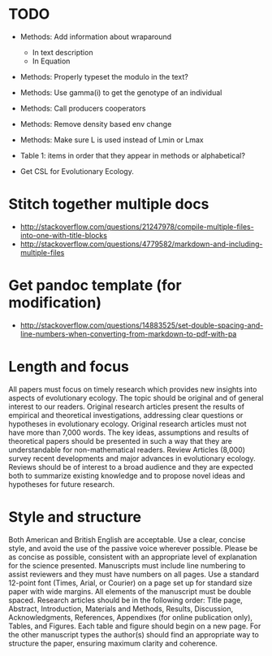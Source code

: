 # TODO
* Methods: Add information about wraparound
    * In text description
    * In Equation
* Methods: Properly typeset the modulo in the text?
* Methods: Use gamma(i) to get the genotype of an individual


* Methods: Call producers cooperators
* Methods: Remove density based env change
* Methods: Make sure L is used instead of Lmin or Lmax
* Table 1: items in order that they appear in methods or alphabetical?

* Get CSL for Evolutionary Ecology.

# Stitch together multiple docs
* http://stackoverflow.com/questions/21247978/compile-multiple-files-into-one-with-title-blocks
* http://stackoverflow.com/questions/4779582/markdown-and-including-multiple-files

# Get pandoc template (for modification)
* http://stackoverflow.com/questions/14883525/set-double-spacing-and-line-numbers-when-converting-from-markdown-to-pdf-with-pa



# Length and focus

All papers must focus on timely research which provides new insights into
aspects of evolutionary ecology. The topic should be original and of general
interest to our readers. Original research articles present the results of
empirical and theoretical investigations, addressing clear questions or
hypotheses in evolutionary ecology. Original research articles must not have
more than 7,000 words. The key ideas, assumptions and results of theoretical
papers should be presented in such a way that they are understandable for
non-mathematical readers. Review Articles (8,000) survey recent developments
and major advances in evolutionary ecology. Reviews should be of interest to a
broad audience and they are expected both to summarize existing knowledge and
to propose novel ideas and hypotheses for future research.
 
# Style and structure

Both American and British English are acceptable. Use a clear, concise style,
and avoid the use of the passive voice wherever possible. Please be as concise
as possible, consistent with an appropriate level of explanation for the
science presented. Manuscripts must include line numbering to assist reviewers
and they must have numbers on all pages. Use a standard 12-point font (Times,
Arial, or Courier) on a page set up for standard size paper with wide margins.
All elements of the manuscript must be double spaced. Research articles should
be in the following order: Title page, Abstract, Introduction, Materials and
Methods, Results, Discussion, Acknowledgments, References, Appendixes (for
online publication only), Tables, and Figures. Each table and figure should
begin on a new page. For the other manuscript types the author(s) should find
an appropriate way to structure the paper, ensuring maximum clarity and
coherence.
